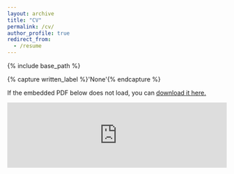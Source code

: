 ```yaml
---
layout: archive
title: "CV"
permalink: /cv/
author_profile: true
redirect_from:
  - /resume
---
```


{% include base_path %}

{% capture written_label %}'None'{% endcapture %}

If the embedded PDF below does not load, you can <u><a href="https://kleeresearch.github.io/files/20250519_klee_CV_website.pdf">download it here.</a></u>
<br/>

<embed src="https://kleeresearch.github.io/files/20250519_klee_CV_website.pdf" type="application/pdf" width="100%" />


